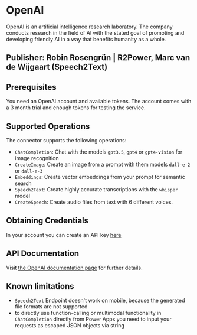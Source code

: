 # OpenAI

OpenAI is an artificial intelligence research laboratory. The company conducts research in the field of AI with the stated goal of promoting and developing friendly AI in a way that benefits humanity as a whole.

## Publisher: Robin Rosengrün | R2Power, Marc van de Wijgaart (Speech2Text)

## Prerequisites

You need an OpenAI account and available tokens. The account comes with a 3 month trial and enough tokens for testing the service.

## Supported Operations

The connector supports the following operations:

- `ChatCompletion`: Chat with the models `gpt3.5`, `gpt4` or `gpt4-vision` for image recognition
- `CreateImage`: Create an image from a prompt with them models `dall-e-2` or `dall-e-3`
- `Embeddings`: Create vector embeddings from your prompt for semantic search
- `Speech2Text`: Create highly accurate transcriptions with the `whisper` model
- `CreateSpeech`: Create audio files from text with 6 different voices.

## Obtaining Credentials

In your account you can create an API key [here](https://platform.openai.com/api-keys)

## API Documentation

Visit [the OpenAI documentation page](https://platform.openai.com/docs/overview) for further details.

## Known limitations

- `Speech2Text` Endpoint doesn't work on mobile, because the generated file formats are not supported
- to directly use function-calling or multimodal functionality in `ChatCompletion` directly from Power Apps you need to input your requests as escaped JSON objects via string
